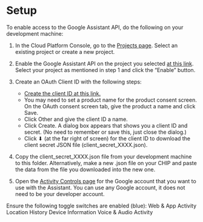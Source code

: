 # Setup

To enable access to the Google Assistant API, do the following on your development machine:

1. In the Cloud Platform Console, go to the [Projects page](https://console.cloud.google.com/project?pli=1). Select an existing project or create a new project.

2. Enable the Google Assistant API on the project you selected [at this link](https://console.developers.google.com/apis/api/embeddedassistant.googleapis.com/overview?pli=1). Select your project as mentioned in step 1 and click the “Enable” button.

3. Create an OAuth Client ID with the following steps:
    - [Create the client ID at this link.](https://console.developers.google.com/apis/credentials/oauthclient)
    - You may need to set a product name for the product consent screen. On the OAuth consent screen tab, give the product a name and click Save.
    - Click Other and give the client ID a name.
    - Click Create. A dialog box appears that shows you a client ID and secret. (No need to remember or save this, just close the dialog.)
    - Click ⬇ (at the far right of screen) for the client ID to download the client secret JSON file (client_secret_XXXX.json).

4. Copy the client_secret_XXXX.json file from your development machine to this folder. Alternatively, make a new .json file on your CHIP and paste the data from the file you downloaded into the new one.

5. Open the [Activity Controls page](https://myaccount.google.com/activitycontrols) for the Google account that you want to use with the Assistant. You can use any Google account, it does not need to be your developer account.

Ensure the following toggle switches are enabled (blue):
Web & App Activity
Location History
Device Information
Voice & Audio Activity
